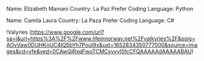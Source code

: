 Name: Elizabeth Mamani
Country: La Paz
Prefer Coding Language: Python

Name: Camila Laura
Country: La Paza
Prefer Coding Language: C# 

!Valyries (https://www.google.com/url?sa=i&url=https%3A%2F%2Fwww.lifeinnorway.net%2Fvalkyries%2F&psig=AOvVaw0DUHKnUC4IQ5bYh7PouI9x&ust=1652834350777000&source=images&cd=vfe&ved=0CAwQjRxqFwoTCMCsyvyl5fcCFQAAAAAdAAAAABAU)
